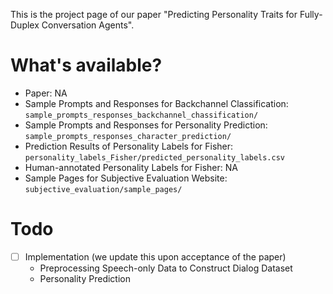 This is the project page of our paper "Predicting Personality Traits for Fully-Duplex Conversation Agents". 

# What's available?
- Paper: NA
- Sample Prompts and Responses for Backchannel Classification: `sample_prompts_responses_backchannel_chassification/`
- Sample Prompts and Responses for Personality Prediction: `sample_prompts_responses_character_prediction/`
- Prediction Results of Personality Labels for Fisher: `personality_labels_Fisher/predicted_personality_labels.csv`
- Human-annotated Personality Labels for Fisher: NA
- Sample Pages for Subjective Evaluation Website: `subjective_evaluation/sample_pages/`

# Todo
- [ ] Implementation (we update this upon acceptance of the paper)
  - Preprocessing Speech-only Data to Construct Dialog Dataset
  - Personality Prediction
